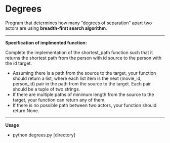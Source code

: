 # Degrees #

Program that determines how many “degrees of separation” apart two actors are using **breadth-first search algorithm**.

----------------------------------------------------------------------------------------------------------------------
**Specification of implmented function:**

Complete the implementation of the shortest_path function such that it returns the shortest path from the person with 
id source to the person with the id target.

- Assuming there is a path from the source to the target, your function should return a list, where each list item 
is the next (movie_id, person_id) pair in the path from the source to the target. Each pair should be a tuple of two strings.
- If there are multiple paths of minimum length from the source to the target, your function can return any of them.
- If there is no possible path between two actors, your function should return None.

---------------------------------------------------------------------------------------------------------------

**Usage**
- python degrees.py [directory]


 

 
